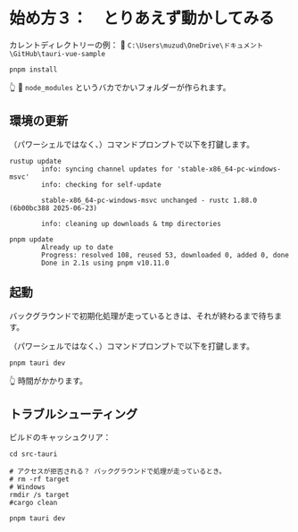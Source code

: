 # 始め方３：　とりあえず動かしてみる

カレントディレクトリーの例： 📁 `C:\Users\muzud\OneDrive\ドキュメント\GitHub\tauri-vue-sample`  

```shell
pnpm install
```

👆 📁 `node_modules` というバカでかいフォルダーが作られます。  

## 環境の更新

（パワーシェルではなく、）コマンドプロンプトで以下を打鍵します。  

```shell
rustup update
        info: syncing channel updates for 'stable-x86_64-pc-windows-msvc'
        info: checking for self-update

        stable-x86_64-pc-windows-msvc unchanged - rustc 1.88.0 (6b00bc388 2025-06-23)

        info: cleaning up downloads & tmp directories
```

```shell
pnpm update
        Already up to date
        Progress: resolved 108, reused 53, downloaded 0, added 0, done
        Done in 2.1s using pnpm v10.11.0
```

## 起動

バックグラウンドで初期化処理が走っているときは、それが終わるまで待ちます。  

（パワーシェルではなく、）コマンドプロンプトで以下を打鍵します。  

```shell
pnpm tauri dev
```

👆 時間がかかります。  

## トラブルシューティング

ビルドのキャッシュクリア：  

```shell
cd src-tauri

# アクセスが拒否される？ バックグラウンドで処理が走っているとき。
# rm -rf target
# Windows
rmdir /s target
#cargo clean

pnpm tauri dev
```
